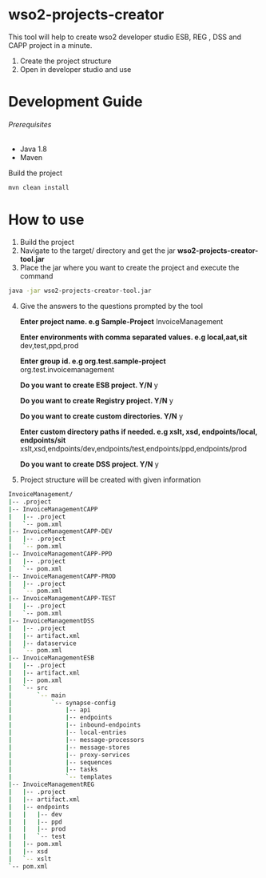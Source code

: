 # wso2-projects-creator

This tool will help to create wso2 developer studio ESB, REG , DSS and CAPP project in a minute. 
1. Create the project structure
2. Open in developer studio and use

# Development Guide
###### Prerequisites
* Java 1.8
* Maven  

Build the project
```sh
mvn clean install
```

# How to use

1. Build the project
2. Navigate to the target/ directory and get the jar **wso2-projects-creator-tool.jar**
3. Place the jar where you want to create the project and execute the command


```sh
java -jar wso2-projects-creator-tool.jar 
```

4. Give the answers to the questions prompted by the tool

    **Enter project name. e.g Sample-Project**
    InvoiceManagement
    
    **Enter environments with comma separated values. e.g local,aat,sit**
    dev,test,ppd,prod   
    
    **Enter group id. e.g org.test.sample-project**
    org.test.invoicemanagement
    
    **Do you want to create ESB project. Y/N**
    y
    
    **Do you want to create Registry project. Y/N**
    y
    
    **Do you want to create custom directories. Y/N**
    y
    
    **Enter custom directory paths if needed. e.g xslt, xsd, endpoints/local, endpoints/sit**
    xslt,xsd,endpoints/dev,endpoints/test,endpoints/ppd,endpoints/prod
    
    **Do you want to create DSS project. Y/N**
            y

5. Project structure will be created with given information

```sh
InvoiceManagement/
|-- .project
|-- InvoiceManagementCAPP
|   |-- .project
|   `-- pom.xml
|-- InvoiceManagementCAPP-DEV
|   |-- .project
|   `-- pom.xml
|-- InvoiceManagementCAPP-PPD
|   |-- .project
|   `-- pom.xml
|-- InvoiceManagementCAPP-PROD
|   |-- .project
|   `-- pom.xml
|-- InvoiceManagementCAPP-TEST
|   |-- .project
|   `-- pom.xml
|-- InvoiceManagementDSS
|   |-- .project
|   |-- artifact.xml
|   |-- dataservice
|   `-- pom.xml
|-- InvoiceManagementESB
|   |-- .project
|   |-- artifact.xml
|   |-- pom.xml
|   `-- src
|       `-- main
|           `-- synapse-config
|               |-- api
|               |-- endpoints
|               |-- inbound-endpoints
|               |-- local-entries
|               |-- message-processors
|               |-- message-stores
|               |-- proxy-services
|               |-- sequences
|               |-- tasks
|               `-- templates
|-- InvoiceManagementREG
|   |-- .project
|   |-- artifact.xml
|   |-- endpoints
|   |   |-- dev
|   |   |-- ppd
|   |   |-- prod
|   |   `-- test
|   |-- pom.xml
|   |-- xsd
|   `-- xslt
`-- pom.xml

```
